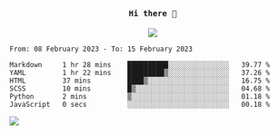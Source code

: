 <h4 align="center"><samp> Hi there 👋  </samp></h4>

<p align="center">
  
  <a href="https://github.com/bznick98">
    <img align="center" src="https://github-readme-stats.vercel.app/api?username=bznick98&&count_private=true&hide=issues,prs,contribs&show_icons=true&theme=gruvbox" />
  </a>
  
  <!--START_SECTION:waka-->

```text
From: 08 February 2023 - To: 15 February 2023

Markdown     1 hr 28 mins    ██████████░░░░░░░░░░░░░░░   39.77 %
YAML         1 hr 22 mins    █████████▒░░░░░░░░░░░░░░░   37.26 %
HTML         37 mins         ████▒░░░░░░░░░░░░░░░░░░░░   16.75 %
SCSS         10 mins         █▒░░░░░░░░░░░░░░░░░░░░░░░   04.68 %
Python       2 mins          ▒░░░░░░░░░░░░░░░░░░░░░░░░   01.18 %
JavaScript   0 secs          ░░░░░░░░░░░░░░░░░░░░░░░░░   00.18 %
```

<!--END_SECTION:waka-->
  
 
</p>

![](https://visitor-badge.glitch.me/badge?page_id=bznick98.bznick98)
